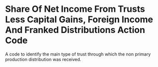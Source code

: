# Share Of Net Income From Trusts Less Capital Gains, Foreign Income And Franked Distributions Action Code
A code to identify the main type of trust through which the non primary production distribution was received.